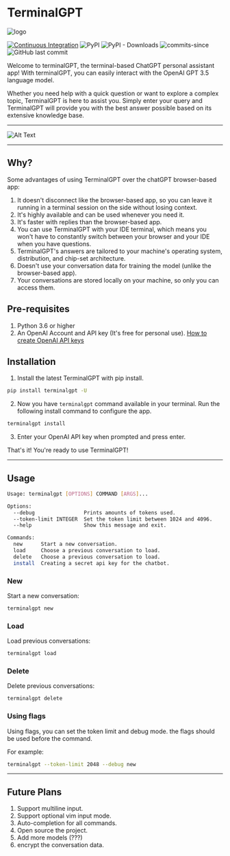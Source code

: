 # TerminalGPT

![logo](logo.png)

[![Continuous Integration](https://github.com/adamyodinsky/TerminalGPT/actions/workflows/main.yml/badge.svg?branch=main)](https://github.com/adamyodinsky/TerminalGPT/actions/workflows/main.yml) ![PyPI](https://img.shields.io/pypi/v/terminalgpt) ![PyPI - Downloads](https://img.shields.io/pypi/dm/terminalgpt) ![commits-since](https://img.shields.io/github/commits-since/adamyodinsky/TerminalGPT/latest) ![GitHub last commit](https://img.shields.io/github/last-commit/adamyodinsky/terminalgpt)

Welcome to terminalGPT, the terminal-based ChatGPT personal assistant app!
With terminalGPT, you can easily interact with the OpenAI GPT 3.5 language model.

Whether you need help with a quick question or want to explore a complex topic, TerminalGPT is here to assist you. Simply enter your query and TerminalGPT will provide you with the best answer possible based on its extensive knowledge base.

---

![Alt Text](./usage.gif)

---

## Why?

Some advantages of using TerminalGPT over the chatGPT browser-based app:

1. It doesn't disconnect like the browser-based app, so you can leave it running in a terminal session on the side without losing context.
2. It's highly available and can be used whenever you need it.
3. It's faster with replies than the browser-based app.
4. You can use TerminalGPT with your IDE terminal, which means you won't have to constantly switch between your browser and your IDE when you have questions.
5. TerminalGPT's answers are tailored to your machine's operating system, distribution, and chip-set architecture.
6. Doesn't use your conversation data for training the model (unlike the browser-based app).
7. Your conversations are stored locally on your machine, so only you can access them.

## Pre-requisites

1. Python 3.6 or higher
2. An OpenAI Account and API key (It's free for personal use).
[How to create OpenAI API keys](https://elephas.app/blog/how-to-create-openai-api-keys-cl5c4f21d281431po7k8fgyol0)

## Installation

1. Install the latest TerminalGPT with pip install.

```sh
pip install terminalgpt -U
```

2. Now you have `terminalgpt` command available in your terminal. Run the following install command to configure the app.

```sh
terminalgpt install
```

3. Enter your OpenAI API key when prompted and press enter.

That's it! You're ready to use TerminalGPT!

---

## Usage

```sh
Usage: terminalgpt [OPTIONS] COMMAND [ARGS]...

Options:
  --debug                Prints amounts of tokens used.
  --token-limit INTEGER  Set the token limit between 1024 and 4096.
  --help                 Show this message and exit.

Commands:
  new      Start a new conversation.
  load     Choose a previous conversation to load.
  delete   Choose a previous conversation to load.
  install  Creating a secret api key for the chatbot.
```

### New

Start a new conversation:

```sh
terminalgpt new
```

### Load

Load previous conversations:

```sh
terminalgpt load
```

### Delete

Delete previous conversations:

```sh
terminalgpt delete
```

### Using flags

Using flags, you can set the token limit and debug mode. the flags should be used before the command.

For example:

```sh
terminalgpt --token-limit 2048 --debug new
```

---

## Future Plans

1. Support multiline input.
2. Support optional vim input mode.
3. Auto-completion for all commands.
4. Open source the project.
5. Add more models (???)
6. encrypt the conversation data.
